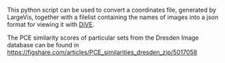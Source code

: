 This python script can be used to convert a coordinates file, generated by LargeVis, together with a filelist containing the names of images into a json format for viewing it with [DiVE](https://sherlock-clustering.github.io/Sherlock_DiVE/). 

The PCE similarity scores of particular sets from the Dresden Image database can be found in https://figshare.com/articles/PCE_similarities_dresden_zip/5017058 
